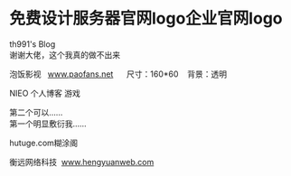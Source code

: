 # 免费设计服务器官网logo企业官网logo


th991's Blog<br />
谢谢大佬，这个我真的做不出来

泡饭影视&nbsp; &nbsp;www.paofans.net&nbsp; &nbsp;&nbsp; &nbsp;尺寸：160*60&nbsp; &nbsp; 背景：透明<br />
<img src="static/image/smiley/default/lol.gif" smilieid="12" border="0" alt="" />

NIEO 个人博客 游戏

第二个可以…… <br />
第一个明显敷衍我……<img src="static/image/smiley/default/lol.gif" smilieid="12" border="0" alt="" />

hutuge.com糊涂阁

衡远网络科技&nbsp;&nbsp;www.hengyuanweb.com

